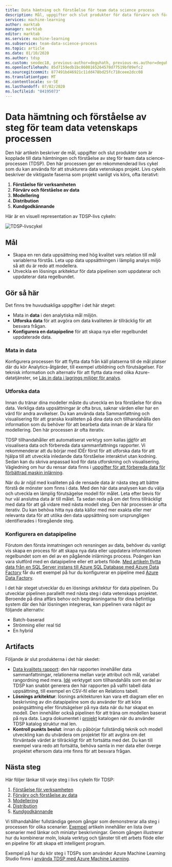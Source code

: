 ```yaml
---
title: Data hämtning och förståelse för team data science process
description: Mål, uppgifter och slut produkter för data förvärv och förståelse av data kunskaps projekt
services: machine-learning
author: marktab
manager: marktab
editor: marktab
ms.service: machine-learning
ms.subservice: team-data-science-process
ms.topic: article
ms.date: 01/10/2020
ms.author: tdsp
ms.custom: seodec18, previous-author=deguhath, previous-ms.author=deguhath
ms.openlocfilehash: 85d7159edb1bc8608165264578d77519bf09efc2
ms.sourcegitcommit: 877491bd46921c11dd478bd25fc718ceee2dcc08
ms.translationtype: MT
ms.contentlocale: sv-SE
ms.lasthandoff: 07/02/2020
ms.locfileid: "84195073"
---
```

# <a name="data-acquisition-and-understanding-stage-of-the-team-data-science-process"></a>Data hämtning och förståelse av steg för team data vetenskaps processen

Den här artikeln beskriver de mål, uppgifter och slut produkter som är kopplade till data hämtningen och förståelse av steg för team data science-processen (TDSP). Den här processen ger en rekommenderad livs cykel som du kan använda för att strukturera data vetenskaps projekt. Livs cykeln beskriver de viktigaste faserna som projekt vanligt vis körs, ofta iterativt:

   1. **Förståelse för verksamheten**
   2. **Förvärv och förståelse av data**
   3. **Modellering**
   4. **Distribution**
   5. **Kundgodkännande**

Här är en visuell representation av TDSP-livs cykeln: 

![TDSP-livscykel](./media/lifecycle/tdsp-lifecycle2.png) 


## <a name="goals"></a>Mål
* Skapa en ren data uppsättning med hög kvalitet vars relation till mål variablerna förstås. Leta upp data uppsättningen i lämplig analys miljö så att du är redo att modellera.
* Utveckla en lösnings arkitektur för data pipelinen som uppdaterar och uppdaterar data regelbundet.

## <a name="how-to-do-it"></a>Gör så här
Det finns tre huvudsakliga uppgifter i det här steget:

   * Mata in **data** i den analytiska mål miljön.
   * **Utforska data** för att avgöra om data kvaliteten är tillräcklig för att besvara frågan. 
   * **Konfigurera en datapipeline** för att skapa nya eller regelbundet uppdaterade data.

### <a name="ingest-the-data"></a>Mata in data
Konfigurera processen för att flytta data från käll platserna till de mål platser där du kör Analytics-åtgärder, till exempel utbildning och förutsägelser. För teknisk information och alternativ för att flytta data med olika Azure-datatjänster, se [Läs in data i lagrings miljöer för analys](ingest-data.md). 

### <a name="explore-the-data"></a>Utforska data
Innan du tränar dina modeller måste du utveckla en bra förståelse för dina data. Verkliga data uppsättningar är ofta brus, saknar värden eller har en värd för andra avvikelser. Du kan använda data Sammanfattning och visualisering för att granska kvaliteten på dina data och tillhandahålla den information som du behöver för att bearbeta data innan de är klara för modellering. Den här processen är ofta iterativ.

TDSP tillhandahåller ett automatiserat verktyg som kallas [idé](https://github.com/Azure/Azure-TDSP-Utilities/blob/master/DataScienceUtilities/DataReport-Utils)för att visualisera data och förbereda data sammanfattnings rapporter. Vi rekommenderar att du börjar med IDÉr först för att utforska data för att hjälpa till att utveckla inledande data förståelse interaktivt utan kodning. Sedan kan du skriva anpassad kod för data utforskning och visualisering. Vägledning om hur du rensar data finns i [uppgifter för att förbereda data för förbättrad maskin inlärning](prepare-data.md).  

När du är nöjd med kvaliteten på de rensade data är nästa steg att bättre förstå de mönster som finns i data. Med den här data analysen kan du välja och utveckla en lämplig förutsägelse modell för målet. Leta efter bevis för hur väl anslutna data är till målet. Ta sedan reda på om det finns tillräckligt med data för att gå vidare med nästa modell steg. Den här processen är ofta iterativ. Du kan behöva hitta nya data källor med mer exakta eller mer relevanta data för att utöka den data uppsättning som ursprungligen identifierades i föregående steg. 

### <a name="set-up-a-data-pipeline"></a>Konfigurera en datapipeline
Förutom den första inmatningen och rensningen av data, behöver du vanligt vis skapa en process för att skapa nya data eller uppdatera informationen regelbundet som en del av en pågående inlärnings process. Poängen kan vara slutförd med en datapipeline eller ett arbets flöde. [Med artikeln flytta data från en SQL Server instans till Azure SQL Database med Azure Data Factory](move-sql-azure-adf.md) får du ett exempel på hur du konfigurerar en pipeline med [Azure Data Factory](https://azure.microsoft.com/services/data-factory/). 

I det här steget utvecklar du en lösnings arkitektur för data pipelinen. Du utvecklar pipelinen parallellt med nästa steg i data vetenskaps projektet. Beroende på dina affärs behov och begränsningarna för dina befintliga system där den här lösningen integreras, kan pipelinen vara något av följande alternativ: 

   * Batch-baserad
   * Strömning eller real tid 
   * En hybrid 

## <a name="artifacts"></a>Artifacts
Följande är slut produkterna i det här skedet:

   * [Data kvalitets rapport](https://github.com/Azure/Azure-TDSP-ProjectTemplate/blob/master/Docs/Data_Report/DataSummaryReport.md): den här rapporten innehåller data sammanfattningar, relationerna mellan varje attribut och mål, variabel rangordning med mera. [Idé](https://github.com/Azure/Azure-TDSP-Utilities/blob/master/DataScienceUtilities/DataReport-Utils) verktyget som tillhandahålls som en del av TDSP kan snabbt generera den här rapporten på valfri tabell data uppsättning, till exempel en CSV-fil eller en Relations tabell. 
   * **Lösnings arkitektur**: lösnings arkitekturen kan vara ett diagram eller en beskrivning av din datapipeline som du använder för att köra poängsättning eller förutsägelser på nya data när du har skapat en modell. Den innehåller också pipelinen för att träna om modellen baserat på nya data. Lagra dokumentet i [projekt](https://github.com/Azure/Azure-TDSP-ProjectTemplate/tree/master/Docs/Project) katalogen när du använder TDSP katalog struktur mal len.
   * **Kontroll punkts beslut**: innan du påbörjar fullständig teknik och modell utveckling kan du utvärdera om projektet för att avgöra om det förväntade värdet är tillräckligt för att fortsätta med det. Du kan till exempel vara redo att fortsätta, behöva samla in mer data eller överge projektet eftersom data inte finns för att besvara frågan.

## <a name="next-steps"></a>Nästa steg

Här följer länkar till varje steg i livs cykeln för TDSP:

   1. [Förståelse för verksamheten](lifecycle-business-understanding.md)
   2. [Förvärv och förståelse av data](lifecycle-data.md)
   3. [Modellering](lifecycle-modeling.md)
   4. [Distribution](lifecycle-deployment.md)
   5. [Kundgodkännande](lifecycle-acceptance.md)

Vi tillhandahåller fullständiga genom gångar som demonstrerar alla steg i processen för olika scenarier. [Exempel](walkthroughs.md) artikeln innehåller en lista över scenarier med länkar och miniatyr beskrivningar. Genom gången illustrerar hur du kombinerar moln, lokala verktyg och tjänster till ett arbets flöde eller en pipeline för att skapa ett intelligent program. 

Exempel på hur du kör steg i TDSPs som använder Azure Machine Learning Studio finns i [använda TDSP med Azure Machine Learning](https://docs.microsoft.com/azure/machine-learning/team-data-science-process/lifecycle-data).
